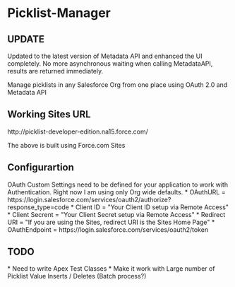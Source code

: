 Picklist-Manager
================

UPDATE
------
Updated to the latest version of Metadata API and enhanced the UI completely. No more asynchronous waiting when calling MetadataAPI, results are returned immediately.

Manage picklists in any Salesforce Org from one place using OAuth 2.0 and Metadata API

<h2>Working Sites URL</h2>
<a>http://picklist-developer-edition.na15.force.com/</a>

The above is built using Force.com Sites

<h2>Configurartion</h2>
OAuth Custom Settings need to be defined for your application to work with Authentication. Right now I am using only Org wide defaults.
* OAuthURL  	 =  https://login.salesforce.com/services/oauth2/authorize?response_type=code
* Client ID 	 = "Your Client ID setup via Remote Access"
* Client Secrent = "Your Client Secret setup via Remote Access"
* Redirect URI   = "If you are using the Sites, redirect URI is the Sites Home Page"
* OAuthEndpoint  = https://login.salesforce.com/services/oauth2/token

<h2>TODO</h2>
* Need to write Apex Test Classes
* Make it work with Large number of Picklist Value Inserts / Deletes (Batch process?)	

